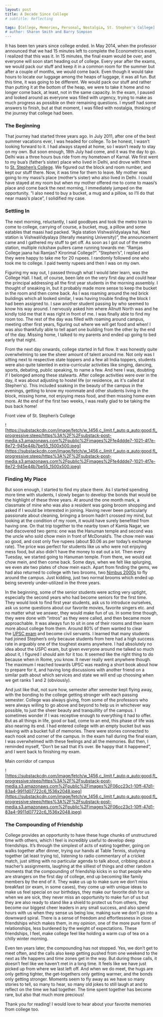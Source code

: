 ```yaml
---
layout: post
title: A Decade Since College
# subtitle: Reflecting

tags: [College, Memories, Personal, Nostalgia, St. Stephen's College]
# author: Sharon Smith and Barry Simpson
---
```


It has been ten years since college ended. In May 2014, when the professor announced that we had 15 minutes left to complete the Econometrics exam, I realized that this was it. In 15 minutes, the final exam would be over, and everyone will soon start heading out of college. Every year after the exams, we would pack our stuff and keep it in a common room for the summer but after a couple of months, we would come back. Even though it would take hours to locate our luggage among the heaps of luggage, it was all fun. But this time, it was going to be different. We would pack our stuff and rather than putting it at the bottom of the heap, we were to take it home and no longer come back, at least, not in the same capacity. In the exam, I paused and looked around as everyone was filled with urgency, trying to make as much progress as possible on their remaining questions. I myself had some answers to finish, but at that moment, I was filled with nostalgia, thinking of the journey that college had been.

### The Beginning

That journey had started three years ago. In July 2011, after one of the best summer vacations ever, I was headed for college. To be honest, I wasn’t looking forward to it. I had always stayed at home, so I wasn’t ready to stay on my own. But soon enough, 18th July had come, and it was the day to go. Delhi was a three hours bus ride from my hometown of Karnal. We first went to my bua’s (father’s sister) place who lived in Delhi, and drove with them to [St. Stephen’s College](https://www.ststephens.edu/). We figured out the block and room number, and kept our stuff there. Now, it was time for them to leave. My mother was going to my massi’s place (mother’s sister) who also lived in Delhi. I could have stayed at my room but when my mother offered me to come to maasi’s place and come back the next morning, I immediately jumped on the opportunity. “I also need to buy a bucket, a mug and a pillow, so I’ll do that near maasi’s place”, I solidified my case.

### Settling In

The next morning, reluctantly, I said goodbyes and took the metro train to come to college, carrying of course, a bucket, mug, a pillow and some eatables that maasi had packed. “Agla station VishwaVidyalaya hai, Next station is VishwaVidyalaya (literally meaning University)”, the announcement came and I gathered my stuff to get off. As soon as I got out of the metro station, multiple rickshaw pullers came running towards me: “Ramjas College jaana hai Ramjas? Kirorimal College?”. “Stephen’s”, I replied and they were happy to take me for 20 rupees. I randomly followed one who took me to college. I paid twenty rupees and then I was on my own.

Figuring my way out, I passed through what I would later learn, was the College Hall. I had, of course, been late on the very first day and could hear the principal addressing all the first year students in the morning assembly. I thought of sneaking in, but it probably made more sense to keep the bucket in the room and then come back. As I was roaming around the red brick buildings which all looked similar, I was having trouble finding the block I had been assigned to. I saw another student passing by who seemed to know his way around. I nervously asked him where Allnutt North was and he kindly told me that it was right in front of me. I was finally able to find my room too. The rest of the day was filled with roaming around campus, meeting other first years, figuring out where we will get food and when! I was also thankfully able to tell apart one building from the other by the end of the day. Missing home, I talked to my parents and ended up going to bed early that night.

From the next day onwards, college started in full flow. It was honestly quite overwhelming to see the sheer amount of talent around me. Not only was I sitting next to respective state toppers and a few all India toppers, students were also quite talented in extra-curricular activities like singing, dancing, sports, debating, public speaking, to name a few. And here I was, doubting if I belonged among these stalwarts. After college activities were over in the day, it was about adjusting to hostel life (or residence, as it's called at Stephen's). This included soaking in the beauty of the campus in the evenings, getting to know my roommate and other students living in the block, missing home, not enjoying mess food, and then missing home even more. At the end of the first two weeks, I was really glad to be taking the bus back home!

Front view of St. Stephen’s College

![https://substackcdn.com/image/fetch/w_1456,c_limit,f_auto,q_auto:good,fl_progressive:steep/https%3A%2F%2Fsubstack-post-media.s3.amazonaws.com%2Fpublic%2Fimages%2Ffe4ddde7-1021-4f7e-8e72-945e44b7be55_1500x500.jpeg](https://substackcdn.com/image/fetch/w_1456,c_limit,f_auto,q_auto:good,fl_progressive:steep/https%3A%2F%2Fsubstack-post-media.s3.amazonaws.com%2Fpublic%2Fimages%2Ffe4ddde7-1021-4f7e-8e72-945e44b7be55_1500x500.jpeg)

### Finding My Place

But soon enough, I started to find my place there. As I started spending more time with students, I slowly began to develop the bonds that would be the highlight of these three years. At around the one month mark, a classmate of mine who was also a resident was going broom shopping and asked if I would be interested in joining. Having never been particularly passionate about cleaning, bringing a broom hadn’t crossed my mind, but looking at the condition of my room, it would have surely benefited from having one. On that trip together to the nearby town of Kamla Nagar, we had discovered two gems: one was the Hanuman temple and second was the uncle who sold chow mein in front of McDonald’s. The chow mein was so good, and cost only five rupees (about $0.06 as per today’s exchange rate). The price was perfect for students like us who were not enjoying mess food, but also didn’t have the money to eat out a lot. Then every Tuesday, we started going to Hanuman temple. From there, we would eat chow mein, and then come back. Some days, when we felt like splurging, we even ate two plates of chow mein each. Apart from finding the gems, we had also returned to college with two brooms, two [Nimbus 2000s](https://harrypotter.fandom.com/wiki/Nimbus_2000) to fly around the campus. Just kidding, just two normal brooms which ended up being severely under-utilized in the three years.

In the beginning, some of the senior students were acting very uptight, especially the second years who had become seniors for the first time. They would look to find first year students, ask us to introduce ourselves, ask us some questions about our favorite movies, favorite singers etc. and no matter what we answer, they would make fun of us. In some time though, they were done with “intros” as they were called, and then became more approachable. It was always fun to sit in one of their rooms and then learn more about college from them. Around 80% of them wanted to clear the [UPSC exam](https://upsc.gov.in/) and become civil servants. I learned that many students had joined Stephen’s only because students from here had a high success rate in arguably one of the toughest exams anywhere. I had absolutely no idea about the USPC exam, but given everyone around me talked so much about it, I figured I should aim for it too. It seemed like the right thing to do because when in Rome, you know. It never really went anywhere though. The maximum I reached towards UPSC was reading a short book about how to prepare for it, and having long discussions with another friend on a similar path about which services and state we will end up choosing when we get ranks 1 and 2 (obviously).

And just like that, not sure how, semester after semester kept flying away, with the bonding to the college getting stronger with each passing semester. College was always giving, from some of the professors who were always willing to go above and beyond to help us in whichever way possible, to just the sheer beauty and tranquillity of the campus. I sometimes wonder if I was receptive enough to everything it had to offer. But as all things in life, good or bad, come to an end, this phase of life was also nearing its end. I had entered college with an empty bucket but was leaving with a bucket full of memories. There were stories connected to each nook and corner of the campus. In the exam hall during the final exam, I was overwhelmed with these feelings and all the memories. But then, I reminded myself, “Don’t be sad that it’s over. Be happy that it happened”, and I went back to finishing my exam.

Main corridor of campus

![https://substackcdn.com/image/fetch/w_1456,c_limit,f_auto,q_auto:good,fl_progressive:steep/https%3A%2F%2Fsubstack-post-media.s3.amazonaws.com%2Fpublic%2Fimages%2F06cc23c1-10ff-47d1-83a4-9911d07722c6_1536x2048.jpeg](https://substackcdn.com/image/fetch/w_1456,c_limit,f_auto,q_auto:good,fl_progressive:steep/https%3A%2F%2Fsubstack-post-media.s3.amazonaws.com%2Fpublic%2Fimages%2F06cc23c1-10ff-47d1-83a4-9911d07722c6_1536x2048.jpeg)

### The Compounding of Friendship

College provides an opportunity to have these huge chunks of unstructured time with others, which I feel is incredibly useful to develop deep friendships. It’s through the simplest of acts of eating together, going on walks together after dinner, trying our hands at Table Tennis, studying together (at least trying to), listening to radio commentary of a cricket match, just sitting with no particular agenda to talk about, cribbing about a teacher’s assignments, laughing at the silliest of things and other random moments that the compounding of friendship kicks in so that people who are strangers on the first day of college, end up becoming like family members by the end of it. They wake us up to make sure we don’t miss breakfast (or exam, in some cases), they come up with unique ideas to make us feel special on our birthdays, they make our favorite dish for us when we are sick, they never miss an opportunity to make fun of us but they are also ready to stand like a shield to protect us from others, they become our biggest cheer leaders in any small success, and also spend hours with us when they sense us being low, making sure we don’t go into a downward spiral. There is a sense of freedom and effortlessness in close friendships which makes them, in my opinion, one of the more pure form of relationships, less burdened by the weight of expectations. These friendships, I feel, make college feel like holding a warm cup of tea on a chilly winter morning.

Even ten years later, the compounding has not stopped. Yes, we don’t get to meet often, and the calls also keep getting pushed from one weekend to the next as life happens and time zones get in the way. But during those calls, it doesn’t feel like we haven’t met in a long time. It feels like we have just picked up from where we last left off. And when we do meet, the hugs are only getting tighter, the get-togethers only getting warmer, and the bonds only getting stronger. Moments seem to fly away as we have so many stories to tell, so many to hear, so many old jokes to still laugh at and to reflect on the time we had together. The time spent together has become rare, but also that much more precious!

Thank you for reading! I would love to hear about your favorite memories from college too.

<!-- Until next time,

Sagar -->
